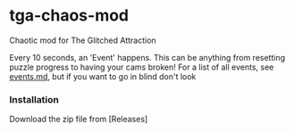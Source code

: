 # tga-chaos-mod
Chaotic mod for The Glitched Attraction

Every 10 seconds, an 'Event' happens. This can be anything from resetting puzzle progress to having your cams broken!
For a list of all events, see [events.md](events.md), but if you want to go in blind don't look

### Installation
Download the zip file from [Releases]
